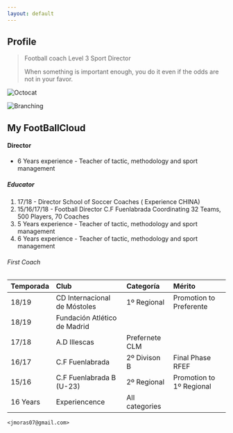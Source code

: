 ```yaml
---
layout: default
---
```




## Profile

> Football coach Level 3 Sport Director
>
> When something is important enough, you do it even if the odds are not in your favor.

![Octocat](https://pbs.twimg.com/profile_images/1034213562753994754/7M9-xAUG_400x400.jpg)

![Branching](https://pbs.twimg.com/media/DptEdjdX4AEZBNb.jpg)

## My FootBallCloud

#### Director

*   6 Years experience - Teacher of tactic, methodology and sport management

##### Educator

1.  17/18 - Director School of Soccer Coaches ( Experience CHINA)
2.  15/16/17/18 - Football Director C.F Fuenlabrada Coordinating 32 Teams, 500 Players, 70 Coaches
3.  5 Years experience - Teacher of tactic, methodology and sport management
4.  6 Years experience - Teacher of tactic, methodology and sport management

###### First Coach

| Temporada    | Club                         | Categoría      | Mérito                  |
|:-------------|:-----------------------------|:---------------|:------------------------|
| 18/19        | CD Internacional de Móstoles | 1º Regional    | Promotion to Preferente |
| 18/19        | Fundación Atlético de Madrid |                |                         |
| 17/18        | A.D Illescas                 | Prefernete CLM |                         |
| 16/17        | C.F Fuenlabrada              | 2º Divison B   | Final Phase RFEF        |
| 15/16        | C.F Fuenlabrada B (U-23)     | 2º Regional    | Promotion to 1º Regional|
| 16 Years     | Experiencence                | All categories |                         |


```
<jmoras07@gmail.com>
```

